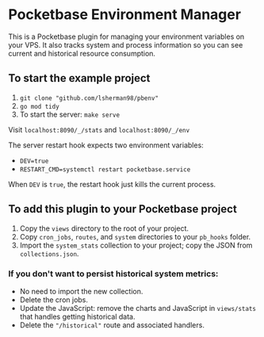 # Pocketbase Environment Manager

This is a Pocketbase plugin for managing your environment variables on your VPS. It also tracks system and process information so you can see current and historical resource consumption.

## To start the example project

1. `git clone "github.com/lsherman98/pbenv"`
2. `go mod tidy`
3. To start the server: `make serve`

Visit `localhost:8090/_/stats` and `localhost:8090/_/env`

The server restart hook expects two environment variables:

-   `DEV=true`
-   `RESTART_CMD=systemctl restart pocketbase.service`

When `DEV` is `true`, the restart hook just kills the current process.

## To add this plugin to your Pocketbase project

1. Copy the `views` directory to the root of your project.
2. Copy `cron_jobs`, `routes`, and `system` directories to your `pb_hooks` folder.
3. Import the `system_stats` collection to your project; copy the JSON from `collections.json`.

### If you don't want to persist historical system metrics:

-   No need to import the new collection.
-   Delete the cron jobs.
-   Update the JavaScript: remove the charts and JavaScript in `views/stats` that handles getting historical data.
-   Delete the `"/historical"` route and associated handlers.